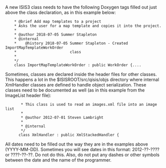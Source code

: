 A new ISIS3 class needs to have the following Doxygen tags filled out just above the class declaration, as in this example below:

```/**
    * @brief Add map templates to a project
    * Asks the user for a map template and copies it into the project.
    *
    * @author 2018-07-05 Summer Stapleton
    * @internal
    *    @history 2018-07-05 Summer Stapleton - Created ImportMapTemplateWorkOrder
    *                        class
    *
    */
    class ImportMapTemplateWorkOrder : public WorkOrder {....
```
Sometimes, classes are declared inside the header files for other classes.  This happens a lot in the $ISISROOT/src/qisis/objs directory where internal XmlHandler classes are defined to handle object serialization.
These classes need to be documented as well (as in this example from the ImageList header file):

```/**
       * This class is used to read an images.xml file into an image list
       *
       * @author 2012-07-01 Steven Lambright
       *
       * @internal
       */
      class XmlHandler : public XmlStackedHandler {
```
 
All dates need to be filled out the way they are in the examples above (YYYY-MM-DD).  Sometimes you will see dates in this format:  2012-??-???? or  ????-??-??.  Do not do this.  Also, do not put any dashes or other symbols between the date and the name of the programmer.